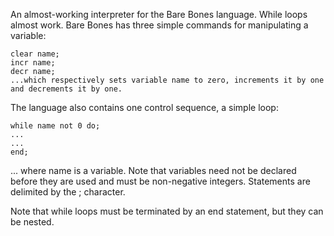 An almost-working interpreter for the Bare Bones language. While loops almost work.
Bare Bones has three simple commands for manipulating a variable:
```
clear name;
incr name;
decr name;
...which respectively sets variable name to zero, increments it by one and decrements it by one.
```

The language also contains one control sequence, a simple loop:
```
while name not 0 do;
...
...
end;
```
... where name is a variable. Note that variables need not be declared before they are used and must be non-negative integers. Statements are delimited by the ; character.

Note that while loops must be terminated by an end statement, but they can be nested.
